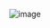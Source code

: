 ![image](https://github.com/krishvsoni/solid-octo-palm-tree/assets/67964054/d719c8cc-f8b7-4d41-a9f9-3cef06a0f7d6)
